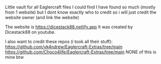 Little vault for all Eaglercraft files I could find
I have found so much (mostly from 1 website) but I dont know exactly who to credit so i will just credit the website owner (and link the website)

The website is https://dicestack88.netlify.app
It was created by Dicestack88 on youtube.

I also want to credit these repos (i took all their stuff):
https://github.com/yk4ndrew/Eaglercraft-Extras/tree/main
https://github.com/Choco4life/Eaglercraft-Extras/tree/main
NONE of this is mine btw

